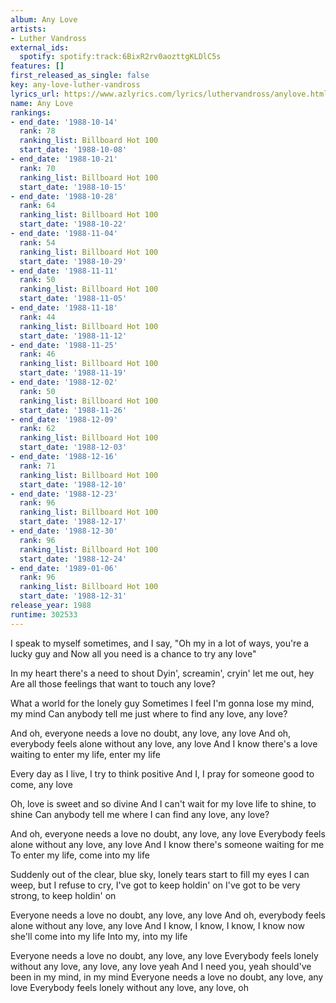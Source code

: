 ```yaml
---
album: Any Love
artists:
- Luther Vandross
external_ids:
  spotify: spotify:track:6BixR2rv0aozttgKLDlC5s
features: []
first_released_as_single: false
key: any-love-luther-vandross
lyrics_url: https://www.azlyrics.com/lyrics/luthervandross/anylove.html
name: Any Love
rankings:
- end_date: '1988-10-14'
  rank: 78
  ranking_list: Billboard Hot 100
  start_date: '1988-10-08'
- end_date: '1988-10-21'
  rank: 70
  ranking_list: Billboard Hot 100
  start_date: '1988-10-15'
- end_date: '1988-10-28'
  rank: 64
  ranking_list: Billboard Hot 100
  start_date: '1988-10-22'
- end_date: '1988-11-04'
  rank: 54
  ranking_list: Billboard Hot 100
  start_date: '1988-10-29'
- end_date: '1988-11-11'
  rank: 50
  ranking_list: Billboard Hot 100
  start_date: '1988-11-05'
- end_date: '1988-11-18'
  rank: 44
  ranking_list: Billboard Hot 100
  start_date: '1988-11-12'
- end_date: '1988-11-25'
  rank: 46
  ranking_list: Billboard Hot 100
  start_date: '1988-11-19'
- end_date: '1988-12-02'
  rank: 50
  ranking_list: Billboard Hot 100
  start_date: '1988-11-26'
- end_date: '1988-12-09'
  rank: 62
  ranking_list: Billboard Hot 100
  start_date: '1988-12-03'
- end_date: '1988-12-16'
  rank: 71
  ranking_list: Billboard Hot 100
  start_date: '1988-12-10'
- end_date: '1988-12-23'
  rank: 96
  ranking_list: Billboard Hot 100
  start_date: '1988-12-17'
- end_date: '1988-12-30'
  rank: 96
  ranking_list: Billboard Hot 100
  start_date: '1988-12-24'
- end_date: '1989-01-06'
  rank: 96
  ranking_list: Billboard Hot 100
  start_date: '1988-12-31'
release_year: 1988
runtime: 302533
---
```

I speak to myself sometimes, and I say,
"Oh my in a lot of ways, you're a lucky guy and
Now all you need is a chance to try any love"

In my heart there's a need to shout
Dyin', screamin', cryin' let me out, hey
Are all those feelings that want to touch any love?

What a world for the lonely guy
Sometimes I feel I'm gonna lose my mind, my mind
Can anybody tell me just where to find any love, any love?

And oh, everyone needs a love no doubt, any love, any love
And oh, everybody feels alone without any love, any love
And I know there's a love waiting to enter my life, enter my life

Every day as I live, I try to think positive
And I, I pray for someone good to come, any love

Oh, love is sweet and so divine
And I can't wait for my love life to shine, to shine
Can anybody tell me where I can find any love, any love?

And oh, everyone needs a love no doubt, any love, any love
Everybody feels alone without any love, any love
And I know there's someone waiting for me
To enter my life, come into my life

Suddenly out of the clear, blue sky, lonely tears start to fill my eyes
I can weep, but I refuse to cry, I've got to keep holdin' on
I've got to be very strong, to keep holdin' on

Everyone needs a love no doubt, any love, any love
And oh, everybody feels alone without any love, any love
And I know, I know, I know, I know now she'll come into my life
Into my, into my life

Everyone needs a love no doubt, any love, any love
Everybody feels lonely without any love, any love, any love yeah
And I need you, yeah should've been in my mind, in my mind
Everyone needs a love no doubt, any love, any love
Everybody feels lonely without any love, any love, oh
